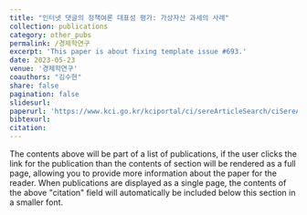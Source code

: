 ```yaml
---
title: "인터넷 댓글의 정책여론 대표성 평가: 가상자산 과세의 사례"
collection: publications
category: other_pubs
permalink: /경제학연구
excerpt: 'This paper is about fixing template issue #693.'
date: 2023-05-23
venue: '경제학연구'
coauthors: "김수현"
share: false
pagination: false
slidesurl: 
paperurl: 'https://www.kci.go.kr/kciportal/ci/sereArticleSearch/ciSereArtiView.kci?sereArticleSearchBean.artiId=ART002970417'
bibtexurl: 
citation: 
---
```


The contents above will be part of a list of publications, if the user clicks the link for the publication than the contents of section will be rendered as a full page, allowing you to provide more information about the paper for the reader. When publications are displayed as a single page, the contents of the above "citation" field will automatically be included below this section in a smaller font.
